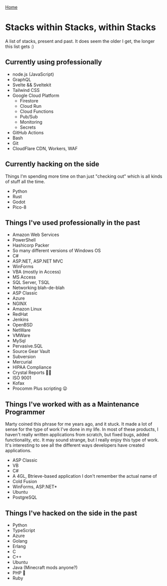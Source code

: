[Home](./README.md)

# Stacks within Stacks, within Stacks

A list of stacks, present and past. It does seem the older I get, the longer this list gets :)

## Currently using professionally

- node.js (JavaScript)
- GraphQL
- Svelte && Sveltekit
- Tailwind CSS
- Google Cloud Platform
  - Firestore
  - Cloud Run
  - Cloud Functions
  - Pub/Sub
  - Monitoring
  - Secrets
- GitHub Actions
- Bash
- Git
- CloudFlare CDN, Workers, WAF

## Currently hacking on the side

Things I'm spending more time on than just "checking out" which is all kinds of stuff all the time.

- Python
- Rust
- Godot
- Pico-8

## Things I've used professionally in the past

- Amazon Web Services
- PowerShell
- Hashicorp Packer
- So many different versions of Windows OS
- C#
- ASP.NET, ASP.NET MVC
- WinForms
- VBA (mostly in Access)
- MS Access
- SQL Server, TSQL
- Networking blah-de-blah
- ASP Classic
- Azure
- NGINX
- Amazon Linux
- RedHat
- Jenkins
- OpenBSD
- NetWare
- VMWare
- MySql
- Pervasive.SQL
- Source Gear Vault
- Subversion
- Mercurial
- HIPAA Compliance
- Crystal Reports 🤢🤮
- ISO 9001
- Kofax
- Procomm Plus scripting 😛

## Things I've worked with as a Maintenance Programmer

Marty coined this phrase for me years ago, and it stuck. It made a lot of sense for the type of work I've done in my life. 
In most of these products, I haven't really written applications from scratch, but fixed bugs, added functionality, etc. 
It may sound strange, but I really enjoy this type of work. It's interesting to see all the different ways developers have created applications.

- ASP Classic
- VB
- C#
- A 4GL, Btrieve-based application I don't remember the actual name of
- Cold Fusion
- WinForms, ASP.NET*
- Ubuntu
- PostgreSQL


## Things I've hacked on the side in the past

- Python
- TypeScript
- Azure
- Golang
- Erlang
- C
- C++
- Ubuntu
- Java (Minecraft mods anyone?)
- PHP 🤢
- Ruby
